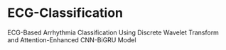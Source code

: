 # ECG-Classification
ECG-Based Arrhythmia Classification Using Discrete Wavelet Transform and Attention-Enhanced CNN-BiGRU Model

